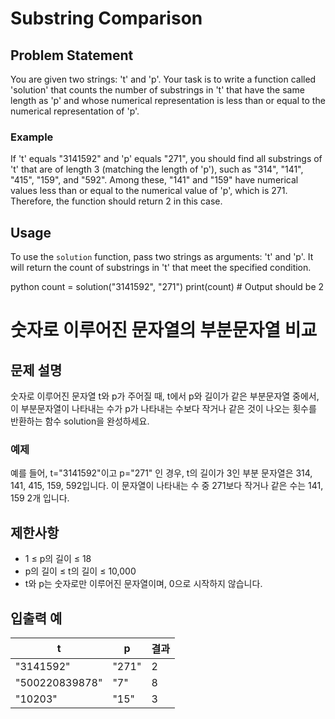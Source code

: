 # Substring Comparison

## Problem Statement

You are given two strings: 't' and 'p'. Your task is to write a function called 'solution' that counts the number of substrings in 't' that have the same length as 'p' and whose numerical representation is less than or equal to the numerical representation of 'p'.

### Example

If 't' equals "3141592" and 'p' equals "271", you should find all substrings of 't' that are of length 3 (matching the length of 'p'), such as "314", "141", "415", "159", and "592". Among these, "141" and "159" have numerical values less than or equal to the numerical value of 'p', which is 271. Therefore, the function should return 2 in this case.

## Usage

To use the `solution` function, pass two strings as arguments: 't' and 'p'. It will return the count of substrings in 't' that meet the specified condition.

python
count = solution("3141592", "271")
print(count)  # Output should be 2



# 숫자로 이루어진 문자열의 부분문자열 비교

## 문제 설명

숫자로 이루어진 문자열 t와 p가 주어질 때, t에서 p와 길이가 같은 부분문자열 중에서, 이 부분문자열이 나타내는 수가 p가 나타내는 수보다 작거나 같은 것이 나오는 횟수를 반환하는 함수 solution을 완성하세요.

### 예제

예를 들어, t="3141592"이고 p="271" 인 경우, t의 길이가 3인 부분 문자열은 314, 141, 415, 159, 592입니다. 이 문자열이 나타내는 수 중 271보다 작거나 같은 수는 141, 159 2개 입니다.

## 제한사항

- 1 ≤ p의 길이 ≤ 18
- p의 길이 ≤ t의 길이 ≤ 10,000
- t와 p는 숫자로만 이루어진 문자열이며, 0으로 시작하지 않습니다.

## 입출력 예

| t           | p   | 결과  |
|-------------|-----|------|
| "3141592"   | "271" | 2    |
| "500220839878" | "7" | 8   |
| "10203"     | "15" | 3    |

